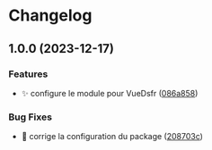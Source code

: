 # Changelog

## 1.0.0 (2023-12-17)


### Features

* :sparkles: configure le module pour VueDsfr ([086a858](https://github.com/laruiss/vue-dsfr-nuxt-module/commit/086a85805dc6cc0613a04ef0653baf8c4c0e3153))


### Bug Fixes

* :bug: corrige la configuration du package ([208703c](https://github.com/laruiss/vue-dsfr-nuxt-module/commit/208703cbb2314c32594ddbaeda93ff3012cbd466))
